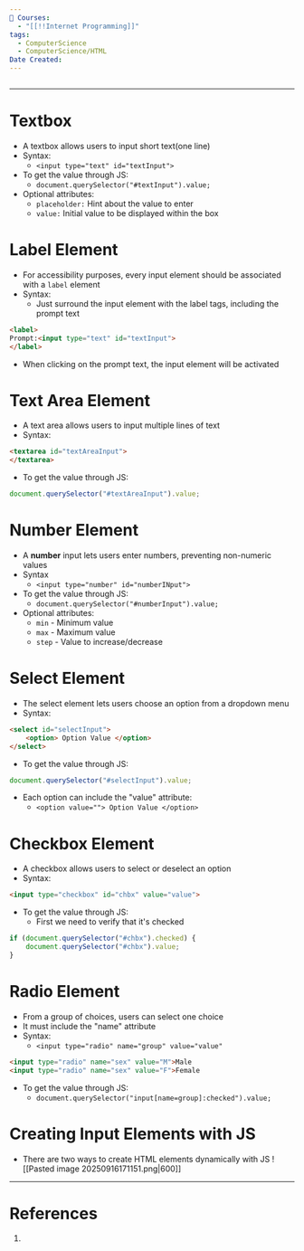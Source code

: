 ```yaml
---
📕 Courses:
  - "[[!!Internet Programming]]"
tags:
  - ComputerScience
  - ComputerScience/HTML
Date Created:
---
```

```table-of-contents
```
---
# Textbox
- A textbox allows users to input short text(one line)
- Syntax:
	- `<input type="text" id="textInput">`
- To get the value through JS:
	- `document.querySelector("#textInput").value;`
- Optional attributes:
	- `placeholder:` Hint about the value to enter
	- `value:` Initial value to be displayed within the box

# Label Element
- For accessibility purposes, every input element should be associated with a `label` element
- Syntax:
	- Just surround the input element with the label tags, including the prompt text
```html
<label>
Prompt:<input type="text" id="textInput">
</label>
```
- When clicking on the prompt text, the input element will be activated

# Text Area Element
- A text area allows users to input multiple lines of text
- Syntax:
```html
<textarea id="textAreaInput">
</textarea>
```
- To get the value through JS:
```js
document.querySelector("#textAreaInput").value;
```

# Number Element
- A **number** input lets users enter numbers, preventing non-numeric values
- Syntax
	- `<input type="number" id="numberINput">`
- To get the value through JS:
	- `document.querySelector("#numberInput").value;`
- Optional attributes:
	- `min` - Minimum value
	- `max` - Maximum value
	- `step` - Value to increase/decrease

# Select Element
- The select element lets users choose an option from a dropdown menu
- Syntax:
```html
<select id="selectInput">
	<option> Option Value </option>
</select>
```
- To get the value through JS:
```js
document.querySelector("#selectInput").value;
```
- Each option can include the "value" attribute:
	- `<option value=""> Option Value </option>`

# Checkbox Element
- A checkbox allows users to select or deselect an option
- Syntax:
```html
<input type="checkbox" id="chbx" value="value">
```
- To get the value through JS:
	- First we need to verify that it's checked
```js 
if (document.querySelector("#chbx").checked) {
	document.querySelector("#chbx").value;
}
```

# Radio Element
- From a group of choices, users can select one choice
- It must include the "name" attribute
- Syntax:
	- `<input type="radio" name="group" value="value"`
```html
<input type="radio" name="sex" value="M">Male
<input type="radio" name="sex" value="F">Female
```
- To get the value through JS:
	- `document.querySelector("input[name=group]:checked").value;`

# Creating Input Elements with JS
- There are two ways to create HTML elements dynamically with JS
![[Pasted image 20250916171151.png|600]]
---
# References
1. 